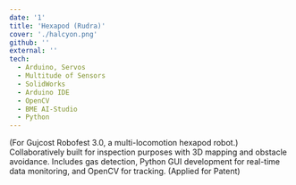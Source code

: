 ```yaml
---
date: '1'
title: 'Hexapod (Rudra)'
cover: './halcyon.png'
github: ''
external: ''
tech:
  - Arduino, Servos
  - Multitude of Sensors
  - SolidWorks
  - Arduino IDE
  - OpenCV
  - BME AI-Studio
  - Python
---
```

(For Gujcost Robofest 3.0, a multi-locomotion hexapod robot.)
Collaboratively built for inspection purposes with 3D mapping and obstacle avoidance. Includes gas detection, Python GUI development for real-time data monitoring, and OpenCV for tracking. (Applied for Patent)
